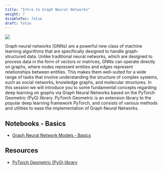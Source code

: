 ```yaml
---
title: "Intro to Graph Neural Networks"
weight: 7
disableToc: false
draft: false
---
```


![](https://images.datacamp.com/image/upload/v1658404112/Types_of_Graph_Neural_Networks_fd300394e8.png)

Graph neural networks (GNNs) are a powerful new class of machine learning algorithms that are specifically designed to handle graph-structured data. Unlike traditional neural networks, which are designed to process data in the form of vectors or matrices, GNNs can operate directly on graphs, where nodes represent entities and edges represent relationships between entities. This makes them well-suited for a wide range of tasks that involve understanding the structure of complex systems, such as social networks, knowledge graphs, and molecular structures. In this session we will introduce you to some fundamental concepts regarding deep learning on graphs via Graph Neural Networks based on the PyTorch Geometric (PyG) library. PyTorch Geometric is an extension library to the popular deep learning framework PyTorch, and consists of various methods and utilities to ease the implementation of Graph Neural Networks.

## Notebooks - Basics

* [Graph Neural Network Models - Basics](https://colab.research.google.com/github/aaubs/ds-master/blob/main/notebooks/M3_4_GNN_GCN.ipynb)



## Resources

- [PyTorch Geometric (PyG) library](https://pytorch-geometric.readthedocs.io/en/latest/modules/nn.html)
